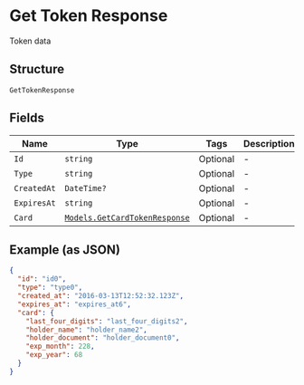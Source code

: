 
# Get Token Response

Token data

## Structure

`GetTokenResponse`

## Fields

| Name | Type | Tags | Description |
|  --- | --- | --- | --- |
| `Id` | `string` | Optional | - |
| `Type` | `string` | Optional | - |
| `CreatedAt` | `DateTime?` | Optional | - |
| `ExpiresAt` | `string` | Optional | - |
| `Card` | [`Models.GetCardTokenResponse`](../../doc/models/get-card-token-response.md) | Optional | - |

## Example (as JSON)

```json
{
  "id": "id0",
  "type": "type0",
  "created_at": "2016-03-13T12:52:32.123Z",
  "expires_at": "expires_at6",
  "card": {
    "last_four_digits": "last_four_digits2",
    "holder_name": "holder_name2",
    "holder_document": "holder_document0",
    "exp_month": 228,
    "exp_year": 68
  }
}
```

